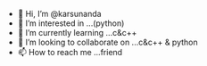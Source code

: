 - 👋 Hi, I’m @karsunanda
- 👀 I’m interested in ...(python)
- 🌱 I’m currently learning ...c&c++
- 💞️ I’m looking to collaborate on ...c&c++ & python 
- 📫 How to reach me ...friend 

<!---
karsunanda/karsunanda is a ✨ special ✨ repository because its `README.md` (this file) appears on your GitHub profile.
You can click the Preview link to take a look at your changes.
--->
